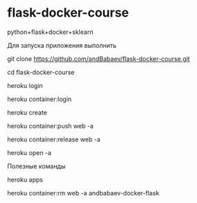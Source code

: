 # flask-docker-course

python+flask+docker+sklearn

Для запуска приложения выполнить

git clone https://github.com/andBabaev/flask-docker-course.git

cd flask-docker-course

heroku login

heroku container:login

heroku create <name>
  
heroku container:push web -a <name>
  
heroku container:release web -a <name>
  
heroku open -a <name>
  
  
Полезные команды

heroku apps

heroku container:rm web -a andbabaev-docker-flask
